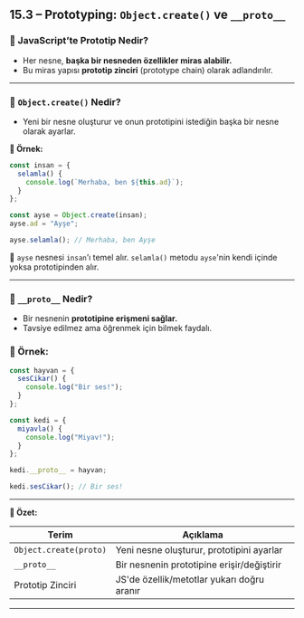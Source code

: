 ## **15.3 – Prototyping: `Object.create()` ve `__proto__`**

### 🔷 JavaScript’te Prototip Nedir?

- Her nesne, **başka bir nesneden özellikler miras alabilir.**
- Bu miras yapısı **prototip zinciri** (prototype chain) olarak adlandırılır.

---

### 🔹 `Object.create()` Nedir?

- Yeni bir nesne oluşturur ve onun prototipini istediğin başka bir nesne olarak ayarlar.

**📘 Örnek:**

```jsx
const insan = {
  selamla() {
    console.log(`Merhaba, ben ${this.ad}`);
  }
};

const ayse = Object.create(insan);
ayse.ad = "Ayşe";

ayse.selamla(); // Merhaba, ben Ayşe
```

🧠 `ayse` nesnesi `insan`’ı temel alır. `selamla()` metodu `ayse`'nin kendi içinde yoksa prototipinden alır.

---

### 🔹 `__proto__` Nedir?

- Bir nesnenin **prototipine erişmeni sağlar.**
- Tavsiye edilmez ama öğrenmek için bilmek faydalı.

### 📘 Örnek:

```jsx
const hayvan = {
  sesCikar() {
    console.log("Bir ses!");
  }
};

const kedi = {
  miyavla() {
    console.log("Miyav!");
  }
};

kedi.__proto__ = hayvan;

kedi.sesCikar(); // Bir ses!
```

---

**🎯 Özet:**

| Terim | Açıklama |
| --- | --- |
| `Object.create(proto)` | Yeni nesne oluşturur, prototipini ayarlar |
| `__proto__` | Bir nesnenin prototipine erişir/değiştirir |
| Prototip Zinciri | JS'de özellik/metotlar yukarı doğru aranır |

---
